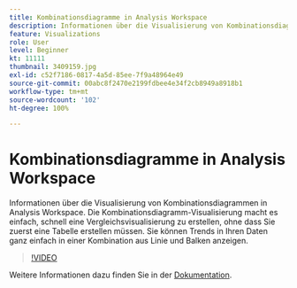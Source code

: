 ```yaml
---
title: Kombinationsdiagramme in Analysis Workspace
description: Informationen über die Visualisierung von Kombinationsdiagrammen in Analysis Workspace. Die Kombinationsdiagramm-Visualisierung macht es einfach, schnell eine Vergleichsvisualisierung zu erstellen, ohne dass Sie zuerst eine Tabelle erstellen müssen. Sie können Trends in Ihren Daten ganz einfach in einer Kombination aus Linie und Balken anzeigen.
feature: Visualizations
role: User
level: Beginner
kt: 11111
thumbnail: 3409159.jpg
exl-id: c52f7186-0817-4a5d-85ee-7f9a48964e49
source-git-commit: 00abc8f2470e2199fdbee4e34f2cb8949a8918b1
workflow-type: tm+mt
source-wordcount: '102'
ht-degree: 100%

---
```


# Kombinationsdiagramme in Analysis Workspace

Informationen über die Visualisierung von Kombinationsdiagrammen in Analysis Workspace. Die Kombinationsdiagramm-Visualisierung macht es einfach, schnell eine Vergleichsvisualisierung zu erstellen, ohne dass Sie zuerst eine Tabelle erstellen müssen. Sie können Trends in Ihren Daten ganz einfach in einer Kombination aus Linie und Balken anzeigen.

>[!VIDEO](https://video.tv.adobe.com/v/3409159/?quality=12&learn=on)

Weitere Informationen dazu finden Sie in der [Dokumentation](https://experienceleague.adobe.com/docs/analytics/analyze/analysis-workspace/visualizations/combo-charts.html?lang=de).
